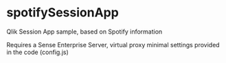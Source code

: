 # spotifySessionApp
Qlik Session App sample, based on Spotify information


Requires a Sense Enterprise Server, virtual proxy minimal settings provided in the code (config.js)
